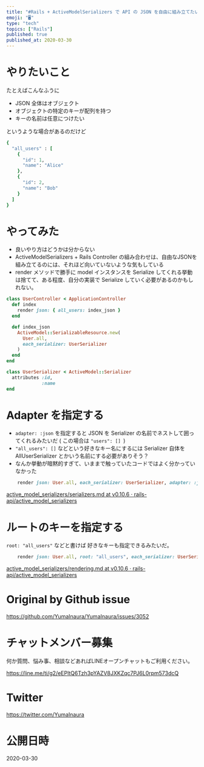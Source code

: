 ```yaml
---
title: "#Rails + ActiveModelSerializers で API の JSON を自由に組み立てたいけど  Controller "
emoji: "🖥"
type: "tech"
topics: ["Rails"]
published: true
published_at: 2020-03-30
---
```


# やりたいこと

たとえばこんなふうに 

- JSON 全体はオブジェクト
- オブジェクトの特定のキーが配列を持つ
- キーの名前は任意につけたい

というような場合があるのだけど

```rb
{
  "all_users" : [
    {
      "id": 1,
      "name": "Alice"
    },
    {
      "id": 2,
      "name": "Bob"
    }
  ]
}
```

# やってみた

- 良いやり方はどうかは分からない
- ActiveModelSerializers + Rails Controller の組み合わせは、自由なJSONを組み立てるのには、それほど向いていないような気もしている
- render メソッドで勝手に model インスタンスを Serialize してくれる挙動は捨てて、ある程度、自分の実装で Serialize していく必要があるのかもしれない。


```rb
class UserController < ApplicationController
  def index
    render json: { all_users: index_json }
  end

  def index_json
    ActiveModel::SerializableResource.new(
      User.all,
      each_serializer: UserSerializer
    )
  end
end
```

```rb
class UserSerializer < ActiveModel::Serializer
  attributes :id,
             :name
end
```


# Adapter を指定する

- `adapter: :json` を指定すると JSON を Serializer の名前でネストして囲ってくれるみたいだ ( この場合は `"users": [] `)
- `"all_users": []` などという好きなキー名にするには Serializer 自体を AllUserSerializer とかいう名前にする必要がありそう？
- なんか挙動が暗黙的すぎて、いままで触っていたコードではよく分かっていなかった


```rb
    render json: User.all, each_serializer: UserSerializer, adapter: :json
```

[active_model_serializers/serializers.md at v0.10.6 · rails-api/active_model_serializers](https://github.com/rails-api/active_model_serializers/blob/v0.10.6/docs/general/serializers.md)

# ルートのキーを指定する

`root: "all_users"` などと書けば 好きなキーも指定できるみたいだ。

```rb
    render json: User.all, root: "all_users", each_serializer: UserSerializer, adapter: :json
```

[active_model_serializers/rendering.md at v0.10.6 · rails-api/active_model_serializers](https://github.com/rails-api/active_model_serializers/blob/v0.10.6/docs/general/rendering.md#overriding-the-root-key)

# Original by Github issue

https://github.com/YumaInaura/YumaInaura/issues/3052








<!-- Update From Qiita API -->

# チャットメンバー募集


何か質問、悩み事、相談などあればLINEオープンチャットもご利用ください。

https://line.me/ti/g2/eEPltQ6Tzh3pYAZV8JXKZqc7PJ6L0rpm573dcQ





# Twitter


https://twitter.com/YumaInaura


<!-- Update From Qiita API -->



# 公開日時

2020-03-30
